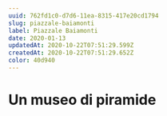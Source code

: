 ```yaml
---
uuid: 762fd1c0-d7d6-11ea-8315-417e20cd1794
slug: piazzale-baiamonti
label: Piazzale Baiamonti
date: 2020-01-13
updatedAt: 2020-10-22T07:51:29.599Z
createdAt: 2020-10-22T07:51:29.652Z
color: 40d940
---
```


# Un museo di piramide